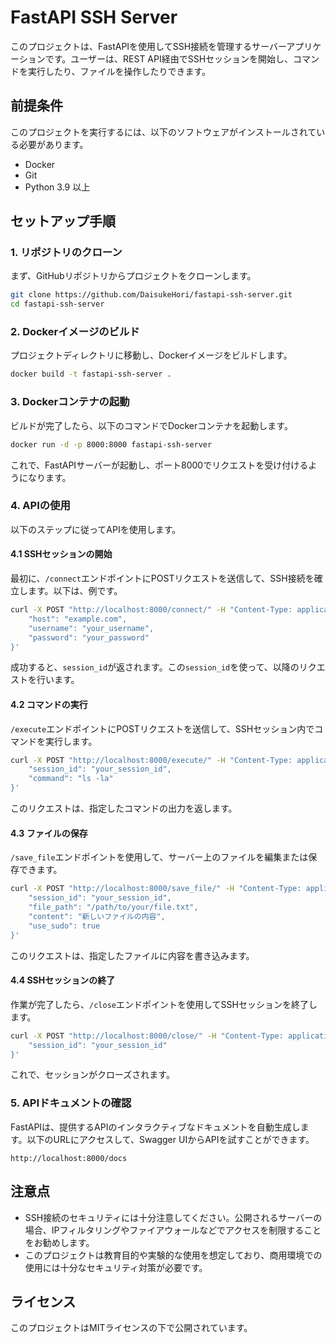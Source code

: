 # FastAPI SSH Server

このプロジェクトは、FastAPIを使用してSSH接続を管理するサーバーアプリケーションです。ユーザーは、REST API経由でSSHセッションを開始し、コマンドを実行したり、ファイルを操作したりできます。

## 前提条件

このプロジェクトを実行するには、以下のソフトウェアがインストールされている必要があります。

- Docker
- Git
- Python 3.9 以上

## セットアップ手順

### 1. リポジトリのクローン

まず、GitHubリポジトリからプロジェクトをクローンします。

```bash
git clone https://github.com/DaisukeHori/fastapi-ssh-server.git
cd fastapi-ssh-server
```

### 2. Dockerイメージのビルド

プロジェクトディレクトリに移動し、Dockerイメージをビルドします。

```bash
docker build -t fastapi-ssh-server .
```

### 3. Dockerコンテナの起動

ビルドが完了したら、以下のコマンドでDockerコンテナを起動します。

```bash
docker run -d -p 8000:8000 fastapi-ssh-server
```

これで、FastAPIサーバーが起動し、ポート8000でリクエストを受け付けるようになります。

### 4. APIの使用

以下のステップに従ってAPIを使用します。

#### 4.1 SSHセッションの開始

最初に、`/connect`エンドポイントにPOSTリクエストを送信して、SSH接続を確立します。以下は、例です。

```bash
curl -X POST "http://localhost:8000/connect/" -H "Content-Type: application/json" -d '{
    "host": "example.com",
    "username": "your_username",
    "password": "your_password"
}'
```

成功すると、`session_id`が返されます。この`session_id`を使って、以降のリクエストを行います。

#### 4.2 コマンドの実行

`/execute`エンドポイントにPOSTリクエストを送信して、SSHセッション内でコマンドを実行します。

```bash
curl -X POST "http://localhost:8000/execute/" -H "Content-Type: application/json" -d '{
    "session_id": "your_session_id",
    "command": "ls -la"
}'
```

このリクエストは、指定したコマンドの出力を返します。

#### 4.3 ファイルの保存

`/save_file`エンドポイントを使用して、サーバー上のファイルを編集または保存できます。

```bash
curl -X POST "http://localhost:8000/save_file/" -H "Content-Type: application/json" -d '{
    "session_id": "your_session_id",
    "file_path": "/path/to/your/file.txt",
    "content": "新しいファイルの内容",
    "use_sudo": true
}'
```

このリクエストは、指定したファイルに内容を書き込みます。

#### 4.4 SSHセッションの終了

作業が完了したら、`/close`エンドポイントを使用してSSHセッションを終了します。

```bash
curl -X POST "http://localhost:8000/close/" -H "Content-Type: application/json" -d '{
    "session_id": "your_session_id"
}'
```

これで、セッションがクローズされます。

### 5. APIドキュメントの確認

FastAPIは、提供するAPIのインタラクティブなドキュメントを自動生成します。以下のURLにアクセスして、Swagger UIからAPIを試すことができます。

```
http://localhost:8000/docs
```

## 注意点

- SSH接続のセキュリティには十分注意してください。公開されるサーバーの場合、IPフィルタリングやファイアウォールなどでアクセスを制限することをお勧めします。
- このプロジェクトは教育目的や実験的な使用を想定しており、商用環境での使用には十分なセキュリティ対策が必要です。

## ライセンス

このプロジェクトはMITライセンスの下で公開されています。
